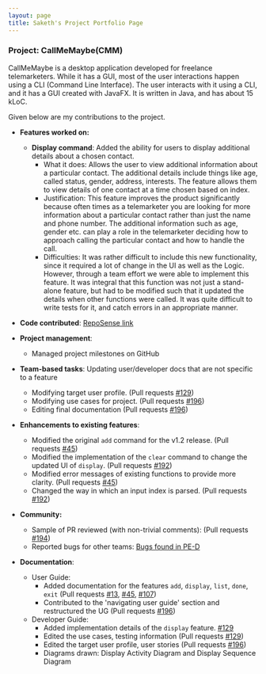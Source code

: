 ```yaml
---
layout: page
title: Saketh's Project Portfolio Page
---
```


### Project: CallMeMaybe(CMM)

CallMeMaybe is a desktop application developed for freelance telemarketers.
While it has a GUI, most of the user interactions happen using a CLI (Command Line Interface).
The user interacts with it using a CLI, and it has a GUI created with JavaFX. It is written in Java, and has about 15 kLoC.

Given below are my contributions to the project.

* **Features worked on:**
  * **Display command**: Added the ability for users to display additional details about a chosen contact.
      * What it does: Allows the user to view additional information about a particular contact. The additional details include things like
        age, called status, gender, address, interests. The feature allows them to view details of one contact at a time chosen based on index. 
      * Justification: This feature improves the product significantly because often times as a telemarketer you are looking for more information 
        about a particular contact rather than just the name and phone number. The additional information such as age, gender etc. can play a role
        in the telemarketer deciding how to approach calling the particular contact and how to handle the call. 
      * Difficulties: It was rather difficult to include this new functionality, since it required a lot of change in the UI as well as the Logic.
        However, through a team effort we were able to implement this feature. It was integral that this function was not just a stand-alone feature,
        but had to be modified such that it updated the details when other functions were called. It was quite difficult to write tests for it, and 
        catch errors in an appropriate manner. 


* **Code contributed**: [RepoSense link](https://nus-cs2103-ay2122s1.github.io/tp-dashboard/?search=&sort=totalCommits&sortWithin=totalCommits%20dsc&timeframe=commit&mergegroup=&groupSelect=groupByRepos&breakdown=true&checkedFileTypes=docs~functional-code~test-code~other&since=2021-09-17&tabOpen=true&tabType=authorship&tabAuthor=loose-bus-change&tabRepo=AY2122S1-CS2103T-T13-4%2Ftp%5Bmaster%5D&authorshipIsMergeGroup=false&authorshipFileTypes=docs~functional-code~test-code~other&authorshipIsBinaryFileTypeChecked=false)

* **Project management**:
    * Managed project milestones on GitHub


<div style="page-break-after: always;"></div>


* **Team-based tasks**: Updating user/developer docs that are not specific to a feature
    * Modifying target user profile. (Pull requests [#129](https://github.com/AY2122S1-CS2103T-T13-4/tp/pull/129))
    * Modifying use cases for project. (Pull requests [#196](https://github.com/AY2122S1-CS2103T-T13-4/tp/pull/196))
    * Editing final documentation (Pull requests [#196](https://github.com/AY2122S1-CS2103T-T13-4/tp/pull/196))


* **Enhancements to existing features**:
    * Modified the original `add` command for the v1.2 release. (Pull requests [#45](https://github.com/AY2122S1-CS2103T-T13-4/tp/pull/45))
    * Modified the implementation of the `clear` command to change the updated UI of `display`. (Pull requests [#192](https://github.com/AY2122S1-CS2103T-T13-4/tp/pull/182))
    * Modified error messages of existing functions to provide more clarity. (Pull requests [#45](https://github.com/AY2122S1-CS2103T-T13-4/tp/pull/192))
    * Changed the way in which an input index is parsed. (Pull requests [#192](https://github.com/AY2122S1-CS2103T-T13-4/tp/pull/192))


* **Community:** 
    * Sample of PR reviewed (with non-trivial comments): (Pull requests [#194](https://github.com/AY2122S1-CS2103T-T13-4/tp/pull/194))
    * Reported bugs for other teams: [Bugs found in PE-D](https://github.com/loose-bus-change/ped/issues)


* **Documentation**:
    * User Guide:
        * Added documentation for the features `add`, `display`, `list`, `done`, `exit`
          (Pull requests [#13](https://github.com/AY2122S1-CS2103T-T13-4/tp/pull/13), [#45](https://github.com/AY2122S1-CS2103T-T13-4/tp/pull/45),
          [#107](https://github.com/AY2122S1-CS2103T-T13-4/tp/pull/107))
        * Contributed to the 'navigating user guide' section and restructured the UG (Pull requests [#196](https://github.com/AY2122S1-CS2103T-T13-4/tp/pull/196))
    * Developer Guide:
        * Added implementation details of the `display` feature. [#129](https://github.com/AY2122S1-CS2103T-T13-4/tp/pull/129)
        * Edited the use cases, testing information (Pull requests [#129](https://github.com/AY2122S1-CS2103T-T13-4/tp/pull/129))
        * Edited the target user profile, user stories (Pull requests [#196](https://github.com/AY2122S1-CS2103T-T13-4/tp/pull/196))
        * Diagrams drawn: Display Activity Diagram  and Display Sequence Diagram

